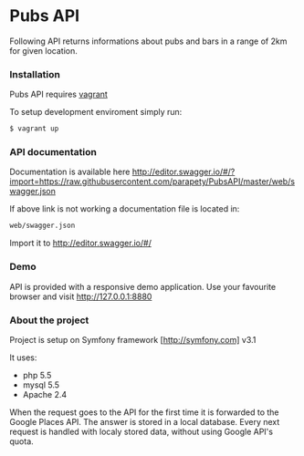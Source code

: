 # Pubs API
Following API returns informations about pubs and bars in a range of 2km for given location.

### Installation
Pubs API requires [vagrant](https://www.vagrantup.com/)

To setup development enviroment simply run:

```sh
$ vagrant up
```

### API documentation

Documentation is available here http://editor.swagger.io/#/?import=https://raw.githubusercontent.com/parapety/PubsAPI/master/web/swagger.json 

If above link is not working a documentation file is located in:
```sh
web/swagger.json
```
Import it to http://editor.swagger.io/#/

### Demo
API is provided with a responsive demo application. Use your favourite browser and visit http://127.0.0.1:8880 

### About the project
Project is setup on Symfony framework [http://symfony.com] v3.1

It uses:
- php 5.5
- mysql 5.5
- Apache 2.4

When the request goes to the API for the first time it is forwarded to the Google Places API. The answer is stored in a local database. Every next request is handled with localy stored data, without using Google API's quota.
